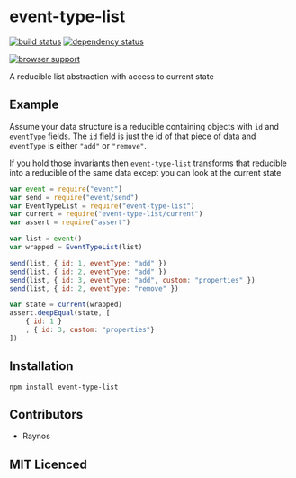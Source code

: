 # event-type-list

[![build status][1]][2] [![dependency status][3]][4]

[![browser support][5]][6]

A reducible list abstraction with access to current state

## Example

Assume your data structure is a reducible containing objects
    with `id` and `eventType` fields. The `id` field is just the
    id of that piece of data and `eventType` is either `"add"`
    or `"remove"`.

If you hold those invariants then `event-type-list` transforms
    that reducible into a reducible of the same data except
    you can look at the current state

```js
var event = require("event")
var send = require("event/send")
var EventTypeList = require("event-type-list")
var current = require("event-type-list/current")
var assert = require("assert")

var list = event()
var wrapped = EventTypeList(list)

send(list, { id: 1, eventType: "add" })
send(list, { id: 2, eventType: "add" })
send(list, { id: 3, eventType: "add", custom: "properties" })
send(list, { id: 2, eventType: "remove" })

var state = current(wrapped)
assert.deepEqual(state, [
    { id: 1 }
    , { id: 3, custom: "properties"}
])
```

## Installation

`npm install event-type-list`

## Contributors

 - Raynos

## MIT Licenced

  [1]: https://secure.travis-ci.org/Colingo/event-type-list.png
  [2]: http://travis-ci.org/Colingo/event-type-list
  [3]: http://david-dm.org/Colingo/event-type-list/status.png
  [4]: http://david-dm.org/Colingo/event-type-list
  [5]: http://ci.testling.com/Colingo/event-type-list.png
  [6]: http://ci.testling.com/Colingo/event-type-list
